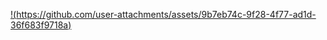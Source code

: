 [!(https://github.com/user-attachments/assets/9b7eb74c-9f28-4f77-ad1d-36f683f9718a)](http://localhost/news/index.php)
